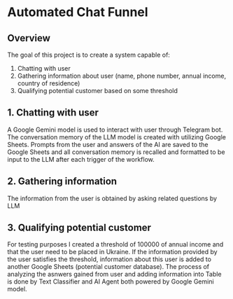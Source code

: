 # Automated Chat Funnel

## Overview
The goal of this project is to create a system capable of:
1. Chatting with user 
2. Gathering information about user (name, phone number, annual income, country of residence)
3. Qualifying potential customer based on some threshold

## 1. Chatting with user
A Google Gemini model is used to interact with user through Telegram bot. The conversation memory of the LLM model is created with utilizing Google Sheets. 
Prompts from the user and answers of the AI are saved to the Google Sheets and all conversation memory is recalled and formatted to be input to the LLM after each trigger of the workflow.

## 2. Gathering information
The information from the user is obtained by asking related questions by LLM

## 3. Qualifying potential customer
For testing purposes I created a threshold of 100000 of annual income and that the user need to be placed in Ukraine. If the information provided by the user satisfies the threshold, information about this user is added to 
another Google Sheets (potential customer database). The process of analyzing the asnwers gained from user and adding information into Table is done by Text Classifier and AI Agent both powered by Google Gemini model.
